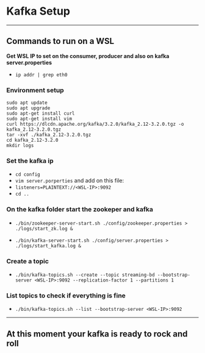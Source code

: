 # Kafka Setup
***
## Commands to run on a WSL

**Get WSL IP to set on the consumer, producer and also on kafka server.properties**
- `ip addr | grep eth0`

### Environment setup
``` 
sudo apt update
sudo apt upgrade
sudo apt-get install curl
sudo apt-get install vim
curl https://dlcdn.apache.org/kafka/3.2.0/kafka_2.12-3.2.0.tgz -o kafka_2.12-3.2.0.tgz
tar -xvf ./kafka_2.12-3.2.0.tgz
cd kafka_2.12-3.2.0
mkdir logs
```

### Set the kafka ip
- `cd config`
- `vim server.porperties` and add on this file:
- `listeners=PLAINTEXT://<WSL-IP>:9092`
- `cd ..`

### On the kafka folder start the zookeper and kafka
- `./bin/zookeeper-server-start.sh ./config/zookeeper.properties > ./logs/start_zk.log &`

- `./bin/kafka-server-start.sh ./config/server.properties > ./logs/start_kafka.log &`

### Create a topic
- `./bin/kafka-topics.sh --create --topic streaming-bd --bootstrap-server <WSL-IP>:9092 --replication-factor 1 --partitions 1`

### List topics to check if everything is fine
- `./bin/kafka-topics.sh --list --bootstrap-server <WSL-IP>:9092`
***
## At this moment your kafka is ready to rock and roll

